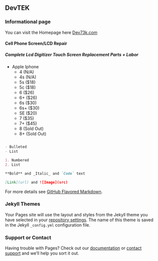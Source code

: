 ## DevTEK
### Informational page

You can visit the Homepage here [Dev73k.com](http://www.dev73k.com/)

#### Cell Phone Screen/LCD Repair

##### Complete Lcd Digitizer Touch Screen Replacement Parts + Labor
  - Apple Iphone
    - 4 (N/A)
    - 4s (N/A)
    - 5s ($18)
    - 5c ($18)
    - 6 ($26)
    - 6+ ($26)
    - 6s ($30)
    - 6s+ ($30)
    - SE ($20)
    - 7 ($35)
    - 7+ ($45)
    - 8 (Sold Out)
    - 8+ (Sold Out)

```markdown

- Bulleted
- List

1. Numbered
2. List

**Bold** and _Italic_ and `Code` text

[Link](url) and ![Image](src)
```

For more details see [GitHub Flavored Markdown](https://guides.github.com/features/mastering-markdown/).

### Jekyll Themes

Your Pages site will use the layout and styles from the Jekyll theme you have selected in your [repository settings](https://github.com/DevTekInfo/DevTekInfo.github.io/settings). The name of this theme is saved in the Jekyll `_config.yml` configuration file.

### Support or Contact

Having trouble with Pages? Check out our [documentation](https://help.github.com/categories/github-pages-basics/) or [contact support](https://github.com/contact) and we’ll help you sort it out.
